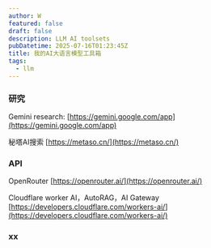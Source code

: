 ```yaml
---
author: W
featured: false
draft: false
description: LLM AI toolsets
pubDatetime: 2025-07-16T01:23:45Z
title: 我的AI大语言模型工具箱
tags:
  - llm
---
```


### 研究

Gemini research: [https://gemini.google.com/app](https://gemini.google.com/app)

秘塔AI搜索 [https://metaso.cn/](https://metaso.cn/)

### API

OpenRouter [https://openrouter.ai/](https://openrouter.ai/)

Cloudflare worker AI，AutoRAG，AI Gateway [https://developers.cloudflare.com/workers-ai/](https://developers.cloudflare.com/workers-ai/)

### xx
